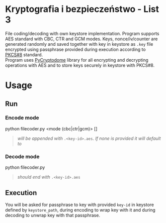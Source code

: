 # Kryptografia i bezpieczeństwo - List 3
File coding/decoding with own keystore implementation. Program supports AES 
standard with CBC, CTR and GCM modes. Keys, nonce/iv/counter are generated randomly and saved together with key in keystore as `.key` file encrypted using passphrase provided during execution according to [PKCS#8](https://www.wikiwand.com/en/PKCS_8) standard.  
Program uses [PyCryptodome](http://pycryptodome.readthedocs.io/en/latest/src/introduction.html) library for all encrypting and decrypting operations with AES and to store keys securely in keystore with PKCS#8.
# Usage

## Run
### Encode mode
python filecoder.py <file-path> <keystore-path> <key-id> <mode (cbc|ctr|gcm)> [<output-path>]
>*<output-path> will be appended with* `.<key-id>.aes`.
>*If none <output-path> is provided it will default to <file-path>*

### Decode mode
python filecoder.py <file-path> <keystore-path> <key-id>
> *<file-path> should end with* `.<key-id>.aes`

## Execution
You will be asked for passphrase to key with provided `key-id` in keystore defined by `keystore_path`, during encoding to wrap key with it and during decoding to unwrap key with that passphrase.